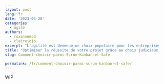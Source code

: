 ```yaml
---
layout: post
lang: fr
date: '2023-04-20'
categories:
  - agile
authors:
  - roxannemcd
  - clairejojo
excerpt: "L'agilité est devenue un choix populaire pour les entreprises qui cherchent à améliorer la flexibilité et l'efficacité de leur processus de développement de logiciels. Cependant, il existe une grande variété de méthodologies agiles différentes, et choisir la bonne pour votre projet et votre organisation peut être difficile."
title: "Optimiser la réussite de votre projet grâce au choix judicieux de votre framework agile : Comment choisir parmi Scrum, Kanban et Safe ?"
slug: Comment-choisir-parmi-Scrum-Kanban-et-Safe

permalink: /fr/comment-choisir-parmi-scrum-kanban-et-safe/
---
```


WIP
